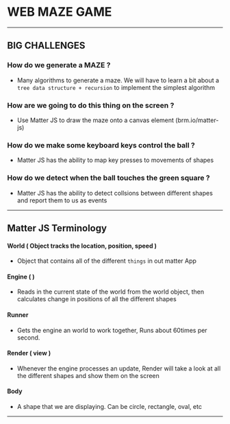 # WEB MAZE GAME

---

## BIG CHALLENGES

### How do we generate a MAZE ?

- Many algorithms to generate a maze. We will have to learn a bit about a `tree data structure + recursion` to implement the simplest algorithm

### How are we going to do this thing on the screen ?

- Use Matter JS to draw the maze onto a canvas element (brm.io/matter-js)

### How do we make some keyboard keys control the ball ?

- Matter JS has the ability to map key presses to movements of shapes

### How do we detect when the ball touches the green square ?

- Matter JS has the ability to detect collsions between different shapes and report them to us as events

---

## Matter JS Terminology

#### World ( Object tracks the location, position, speed )

- Object that contains all of the different `things` in out matter App

#### Engine ( )

- Reads in the current state of the world from the world object, then calculates change in positions of all the different shapes

#### Runner

- Gets the engine an world to work together, Runs about 60times per second.

#### Render ( view )

- Whenever the engine processes an update, Render will take a look at all the different shapes and show them on the screen

#### Body

- A shape that we are displaying. Can be circle, rectangle, oval, etc

---
